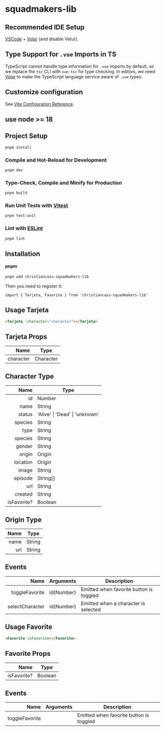 # squadmakers-lib



## Recommended IDE Setup

[VSCode](https://code.visualstudio.com/) + [Volar](https://marketplace.visualstudio.com/items?itemName=Vue.volar) (and disable Vetur).

## Type Support for `.vue` Imports in TS

TypeScript cannot handle type information for `.vue` imports by default, so we replace the `tsc` CLI with `vue-tsc` for type checking. In editors, we need [Volar](https://marketplace.visualstudio.com/items?itemName=Vue.volar) to make the TypeScript language service aware of `.vue` types.

## Customize configuration

See [Vite Configuration Reference](https://vitejs.dev/config/).

## use node >= 18

## Project Setup

```sh
pnpm install
```

### Compile and Hot-Reload for Development

```sh
pnpm dev
```

### Type-Check, Compile and Minify for Production

```sh
pnpm build
```

### Run Unit Tests with [Vitest](https://vitest.dev/)

```sh
pnpm test:unit
```

### Lint with [ESLint](https://eslint.org/)

```sh
pnpm lint
```

## Installation

#### pnpm

```bash
pnpm add christiancazu-squadmakers-lib
```

Then you need to register it:

`import { Tarjeta, Favorite } from 'christiancazu-squadmakers-lib'`

## Usage Tarjeta

```html
<Tarjeta :character="character"></Tarjeta>
```

## Tarjeta Props
| Name | Type |
| ---:| --- |
| character | Character |

## Character Type
| Name | Type |
| ---:| --- |
| id | Number |
| name | String |
| status | 'Alive' \| 'Dead' \| 'unknown' |
| species | String |
| type | String |
| species | String |
| gender | String |
| origin | Origin |
| location | Origin |
| image | String |
| episode | String[] |
| url | String |
| created | String |
| isFavorite? | Boolean |

## Origin Type
| Name | Type |
| ---:| --- |
| name | String |
| url | String |

## Events
| Name | Arguments | Description |
| ---: | --- | --- |
| toggleFavorite | id(Number) | Emitted when favorite button is toggled |
| selectCharacter | id(Number) | Emitted when a character is selected |

## Usage Favorite

```html
<Favorite isFavorite></Favorite>
```

## Favorite Props
| Name | Type |
| ---:| --- |
| isFavorite? | Boolean |

## Events
| Name | Arguments | Description |
| ---: | --- | --- |
| toggleFavorite | | Emitted when favorite button is toggled |
